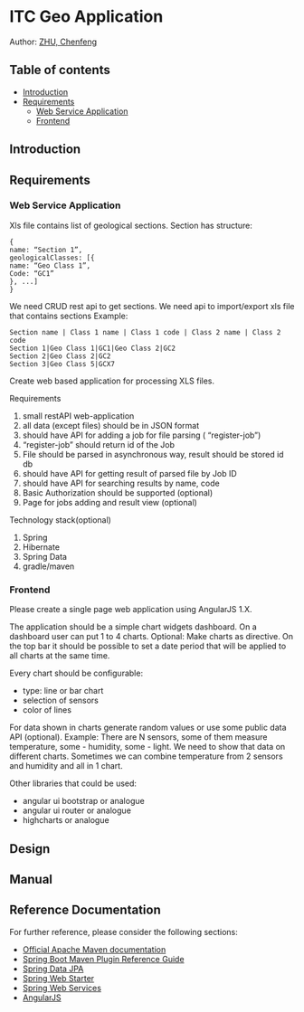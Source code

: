 # ITC Geo Application


Author: [ZHU, Chenfeng](http://about.me/zhuchenfeng)


Table of contents
-----------------

* [Introduction](#introduction)
* [Requirements](#requirements)
  * [Web Service Application](#web-service-application)
  * [Frontend](#frontend)


## Introduction




## Requirements

### Web Service Application

Xls file contains list of geological sections. Section has structure:

```
{
name: “Section 1”,
geologicalClasses: [{
name: “Geo Class 1”,
Code: “GC1”
}, ...]
}
```
We need CRUD rest api to get sections. We need api to import/export xls file that contains sections
Example:

```
Section name | Class 1 name | Class 1 code | Class 2 name | Class 2 code
Section 1|Geo Class 1|GC1|Geo Class 2|GC2
Section 2|Geo Class 2|GC2
Section 3|Geo Class 5|GCX7
```
Create web based application for processing XLS files.

Requirements
1. small restAPI web-application
2. all data (except files) should be in JSON format
3. should have API for adding a job for file parsing ( “register-job”)
4. “register-job” should return id of the Job
5. File should be parsed in asynchronous way, result should be stored id db
6. should have API for getting result of parsed file by Job ID
7. should have API for searching results by name, code
8. Basic Authorization should be supported (optional)
9. Page for jobs adding and result view (optional)

Technology stack(optional)
1. Spring
2. Hibernate
3. Spring Data
4. gradle/maven

### Frontend

Please create a single page web application using AngularJS 1.X.

The application should be a simple chart widgets dashboard. On a dashboard user can put 1 to 4 charts. Optional: Make charts as directive. On the top bar it should be possible to set a date period that will be applied to all charts at the same time.

Every chart should be configurable:
- type: line or bar chart
- selection of sensors
- color of lines

For data shown in charts generate random values or use some public data API (optional).
Example: There are N sensors, some of them measure temperature, some - humidity, some - light. We need to show that data on different charts. Sometimes we can combine temperature from 2 sensors and humidity and all in 1 chart.

Other libraries that could be used:
- angular ui bootstrap or analogue
- angular ui router or analogue
- highcharts or analogue


## Design


## Manual



## Reference Documentation

For further reference, please consider the following sections:

* [Official Apache Maven documentation](https://maven.apache.org/guides/index.html)
* [Spring Boot Maven Plugin Reference Guide](https://docs.spring.io/spring-boot/docs/2.1.7.RELEASE/maven-plugin/)
* [Spring Data JPA](https://docs.spring.io/spring-boot/docs/{bootVersion}/reference/htmlsingle/#boot-features-jpa-and-spring-data)
* [Spring Web Starter](https://docs.spring.io/spring-boot/docs/{bootVersion}/reference/htmlsingle/#boot-features-developing-web-applications)
* [Spring Web Services](https://docs.spring.io/spring-boot/docs/{bootVersion}/reference/htmlsingle/#boot-features-webservices)
* [AngularJS](https://angularjs.org/)
